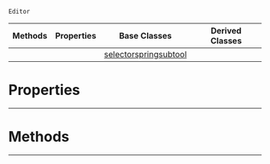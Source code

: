  `Editor`

|Methods|Properties|Base Classes|Derived Classes|
|---|---|---|---|
| | |[selectorspringsubtool](https://plasmaengine.github.io/PlasmaDocs/Plasma1/C++/code_reference/class_reference/selectorspringsubtool.md)| |


 #  Properties


---  
 #  Methods


---  
 

 